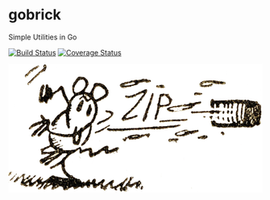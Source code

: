 # gobrick

Simple Utilities in Go

[![Build Status](https://api.travis-ci.com/electronicpanopticon/gobrick.svg?branch=master)](https://travis-ci.com/electronicpanopticon/gobrick)
[![Coverage Status](https://coveralls.io/repos/github/electronicpanopticon/gobrick/badge.svg?branch=master)](https://coveralls.io/github/electronicpanopticon/gobrick?branch=master)

![Pow](assets/IgnatzMouseBrick.gif "Pow!")
